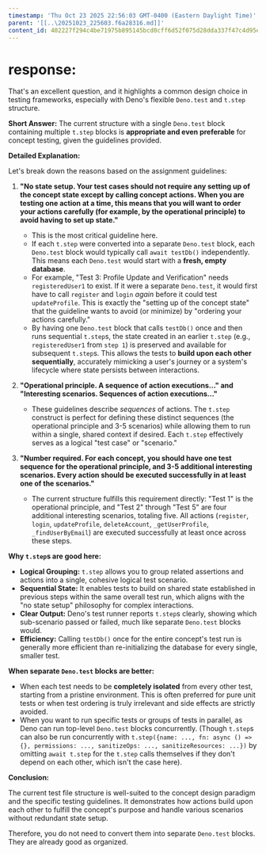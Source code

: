 ```yaml
---
timestamp: 'Thu Oct 23 2025 22:56:03 GMT-0400 (Eastern Daylight Time)'
parent: '[[..\20251023_225603.f6a28316.md]]'
content_id: 402227f294c4be71975b895145bcd0cff6d52f075d28dda337f47c4d95e4e575
---
```


# response:

That's an excellent question, and it highlights a common design choice in testing frameworks, especially with Deno's flexible `Deno.test` and `t.step` structure.

**Short Answer:** The current structure with a single `Deno.test` block containing multiple `t.step` blocks is **appropriate and even preferable** for concept testing, given the guidelines provided.

**Detailed Explanation:**

Let's break down the reasons based on the assignment guidelines:

1. **"No state setup. Your test cases should not require any setting up of the concept state except by calling concept actions. When you are testing one action at a time, this means that you will want to order your actions carefully (for example, by the operational principle) to avoid having to set up state."**
   * This is the most critical guideline here.
   * If each `t.step` were converted into a separate `Deno.test` block, each `Deno.test` block would typically call `await testDb()` independently. This means each `Deno.test` would start with a **fresh, empty database**.
   * For example, "Test 3: Profile Update and Verification" needs `registeredUser1` to exist. If it were a separate `Deno.test`, it would first have to call `register` and `login` *again* before it could test `updateProfile`. This is exactly the "setting up of the concept state" that the guideline wants to avoid (or minimize) by "ordering your actions carefully."
   * By having one `Deno.test` block that calls `testDb()` once and then runs sequential `t.step`s, the state created in an earlier `t.step` (e.g., `registeredUser1` from `step 1`) is preserved and available for subsequent `t.step`s. This allows the tests to **build upon each other sequentially**, accurately mimicking a user's journey or a system's lifecycle where state persists between interactions.

2. **"Operational principle. A sequence of action executions..." and "Interesting scenarios. Sequences of action executions..."**
   * These guidelines describe *sequences* of actions. The `t.step` construct is perfect for defining these distinct sequences (the operational principle and 3-5 scenarios) while allowing them to run within a single, shared context if desired. Each `t.step` effectively serves as a logical "test case" or "scenario."

3. **"Number required. For each concept, you should have one test sequence for the operational principle, and 3-5 additional interesting scenarios. Every action should be executed successfully in at least one of the scenarios."**
   * The current structure fulfills this requirement directly: "Test 1" is the operational principle, and "Test 2" through "Test 5" are four additional interesting scenarios, totaling five. All actions (`register`, `login`, `updateProfile`, `deleteAccount`, `_getUserProfile`, `_findUserByEmail`) are executed successfully at least once across these steps.

**Why `t.step`s are good here:**

* **Logical Grouping:** `t.step` allows you to group related assertions and actions into a single, cohesive logical test scenario.
* **Sequential State:** It enables tests to build on shared state established in previous steps within the same overall test run, which aligns with the "no state setup" philosophy for complex interactions.
* **Clear Output:** Deno's test runner reports `t.step`s clearly, showing which sub-scenario passed or failed, much like separate `Deno.test` blocks would.
* **Efficiency:** Calling `testDb()` once for the entire concept's test run is generally more efficient than re-initializing the database for every single, smaller test.

**When separate `Deno.test` blocks are better:**

* When each test needs to be **completely isolated** from every other test, starting from a pristine environment. This is often preferred for pure unit tests or when test ordering is truly irrelevant and side effects are strictly avoided.
* When you want to run specific tests or groups of tests in parallel, as Deno can run top-level `Deno.test` blocks concurrently. (Though `t.step`s can also be run concurrently with `t.step({name: ..., fn: async () => {}, permissions: ..., sanitizeOps: ..., sanitizeResources: ...})` by omitting `await t.step` for the `t.step` calls themselves if they don't depend on each other, which isn't the case here).

**Conclusion:**

The current test file structure is well-suited to the concept design paradigm and the specific testing guidelines. It demonstrates how actions build upon each other to fulfill the concept's purpose and handle various scenarios without redundant state setup.

Therefore, you do not need to convert them into separate `Deno.test` blocks. They are already good as organized.
